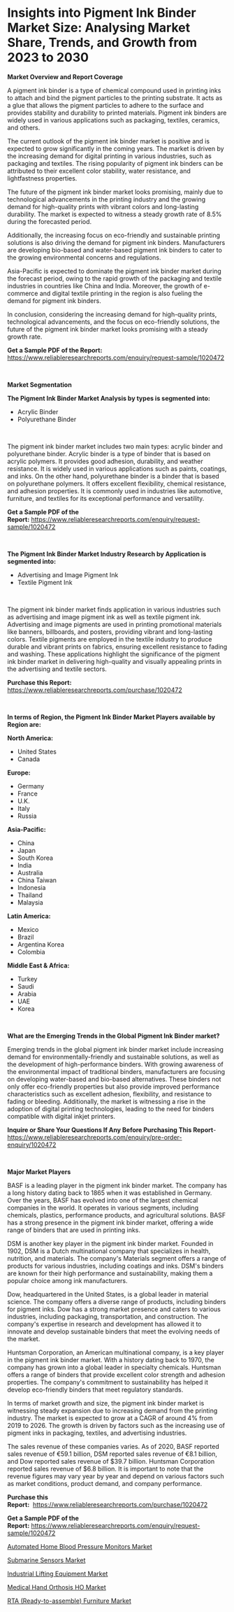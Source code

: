 <p><h1>Insights into Pigment Ink Binder Market Size: Analysing Market Share, Trends, and Growth from 2023 to 2030</h1></p><p><strong>Market Overview and Report Coverage</strong></p>
<p><p>A pigment ink binder is a type of chemical compound used in printing inks to attach and bind the pigment particles to the printing substrate. It acts as a glue that allows the pigment particles to adhere to the surface and provides stability and durability to printed materials. Pigment ink binders are widely used in various applications such as packaging, textiles, ceramics, and others.</p><p>The current outlook of the pigment ink binder market is positive and is expected to grow significantly in the coming years. The market is driven by the increasing demand for digital printing in various industries, such as packaging and textiles. The rising popularity of pigment ink binders can be attributed to their excellent color stability, water resistance, and lightfastness properties.</p><p>The future of the pigment ink binder market looks promising, mainly due to technological advancements in the printing industry and the growing demand for high-quality prints with vibrant colors and long-lasting durability. The market is expected to witness a steady growth rate of 8.5% during the forecasted period.</p><p>Additionally, the increasing focus on eco-friendly and sustainable printing solutions is also driving the demand for pigment ink binders. Manufacturers are developing bio-based and water-based pigment ink binders to cater to the growing environmental concerns and regulations.</p><p>Asia-Pacific is expected to dominate the pigment ink binder market during the forecast period, owing to the rapid growth of the packaging and textile industries in countries like China and India. Moreover, the growth of e-commerce and digital textile printing in the region is also fueling the demand for pigment ink binders.</p><p>In conclusion, considering the increasing demand for high-quality prints, technological advancements, and the focus on eco-friendly solutions, the future of the pigment ink binder market looks promising with a steady growth rate.</p></p>
<p><strong>Get a Sample PDF of the Report:</strong> <a href="https://www.reliableresearchreports.com/enquiry/request-sample/1020472">https://www.reliableresearchreports.com/enquiry/request-sample/1020472</a></p>
<p>&nbsp;</p>
<p><strong>Market Segmentation</strong></p>
<p><strong>The Pigment Ink Binder Market Analysis by types is segmented into:</strong></p>
<p><ul><li>Acrylic Binder</li><li>Polyurethane Binder</li></ul></p>
<p>&nbsp;</p>
<p><p>The pigment ink binder market includes two main types: acrylic binder and polyurethane binder. Acrylic binder is a type of binder that is based on acrylic polymers. It provides good adhesion, durability, and weather resistance. It is widely used in various applications such as paints, coatings, and inks. On the other hand, polyurethane binder is a binder that is based on polyurethane polymers. It offers excellent flexibility, chemical resistance, and adhesion properties. It is commonly used in industries like automotive, furniture, and textiles for its exceptional performance and versatility.</p></p>
<p><strong>Get a Sample PDF of the Report:</strong>&nbsp;<a href="https://www.reliableresearchreports.com/enquiry/request-sample/1020472">https://www.reliableresearchreports.com/enquiry/request-sample/1020472</a></p>
<p>&nbsp;</p>
<p><strong>The Pigment Ink Binder Market Industry Research by Application is segmented into:</strong></p>
<p><ul><li>Advertising and Image Pigment Ink</li><li>Textile Pigment Ink</li></ul></p>
<p>&nbsp;</p>
<p><p>The pigment ink binder market finds application in various industries such as advertising and image pigment ink as well as textile pigment ink. Advertising and image pigments are used in printing promotional materials like banners, billboards, and posters, providing vibrant and long-lasting colors. Textile pigments are employed in the textile industry to produce durable and vibrant prints on fabrics, ensuring excellent resistance to fading and washing. These applications highlight the significance of the pigment ink binder market in delivering high-quality and visually appealing prints in the advertising and textile sectors.</p></p>
<p><strong>Purchase this Report:</strong>&nbsp; <a href="https://www.reliableresearchreports.com/purchase/1020472">https://www.reliableresearchreports.com/purchase/1020472</a></p>
<p>&nbsp;</p>
<p><strong>In terms of Region, the Pigment Ink Binder Market Players available by Region are:</strong></p>
<p>
    <p> <strong> North America: </strong>
        <ul>
            <li>United States</li>
            <li>Canada</li>
        </ul>
        </p> 
    <p> <strong> Europe: </strong>
        <ul>
            <li>Germany</li>
            <li>France</li>
            <li>U.K.</li>
            <li>Italy</li>
            <li>Russia</li>
        </ul>
        </p> 
    <p> <strong> Asia-Pacific: </strong>
        <ul>
            <li>China</li>
            <li>Japan</li>
            <li>South Korea</li>
            <li>India</li>
            <li>Australia</li>
            <li>China Taiwan</li>
            <li>Indonesia</li>
            <li>Thailand</li>
            <li>Malaysia</li>
        </ul>
        </p> 
    <p> <strong> Latin America: </strong>
        <ul>
            <li>Mexico</li>
            <li>Brazil</li>
            <li>Argentina Korea</li>
            <li>Colombia</li>
        </ul>
        </p> 
    <p> <strong> Middle East & Africa: </strong>
        <ul>
            <li>Turkey</li>
            <li>Saudi</li>
            <li>Arabia</li>
            <li>UAE</li>
            <li>Korea</li>
        </ul>
    </p>
    </p>
<p>&nbsp;</p>
<p><strong>What are the Emerging Trends in the Global Pigment Ink Binder market?</strong></p>
<p><p>Emerging trends in the global pigment ink binder market include increasing demand for environmentally-friendly and sustainable solutions, as well as the development of high-performance binders. With growing awareness of the environmental impact of traditional binders, manufacturers are focusing on developing water-based and bio-based alternatives. These binders not only offer eco-friendly properties but also provide improved performance characteristics such as excellent adhesion, flexibility, and resistance to fading or bleeding. Additionally, the market is witnessing a rise in the adoption of digital printing technologies, leading to the need for binders compatible with digital inkjet printers.</p></p>
<p><strong>Inquire or Share Your Questions If Any Before Purchasing This Report</strong>- <a href="https://www.reliableresearchreports.com/enquiry/pre-order-enquiry/1020472">https://www.reliableresearchreports.com/enquiry/pre-order-enquiry/1020472</a></p>
<p>&nbsp;</p>
<p><strong>Major Market Players</strong></p>
<p><p>BASF is a leading player in the pigment ink binder market. The company has a long history dating back to 1865 when it was established in Germany. Over the years, BASF has evolved into one of the largest chemical companies in the world. It operates in various segments, including chemicals, plastics, performance products, and agricultural solutions. BASF has a strong presence in the pigment ink binder market, offering a wide range of binders that are used in printing inks.</p><p>DSM is another key player in the pigment ink binder market. Founded in 1902, DSM is a Dutch multinational company that specializes in health, nutrition, and materials. The company's Materials segment offers a range of products for various industries, including coatings and inks. DSM's binders are known for their high performance and sustainability, making them a popular choice among ink manufacturers.</p><p>Dow, headquartered in the United States, is a global leader in material science. The company offers a diverse range of products, including binders for pigment inks. Dow has a strong market presence and caters to various industries, including packaging, transportation, and construction. The company's expertise in research and development has allowed it to innovate and develop sustainable binders that meet the evolving needs of the market.</p><p>Huntsman Corporation, an American multinational company, is a key player in the pigment ink binder market. With a history dating back to 1970, the company has grown into a global leader in specialty chemicals. Huntsman offers a range of binders that provide excellent color strength and adhesion properties. The company's commitment to sustainability has helped it develop eco-friendly binders that meet regulatory standards.</p><p>In terms of market growth and size, the pigment ink binder market is witnessing steady expansion due to increasing demand from the printing industry. The market is expected to grow at a CAGR of around 4% from 2019 to 2026. The growth is driven by factors such as the increasing use of pigment inks in packaging, textiles, and advertising industries.</p><p>The sales revenue of these companies varies. As of 2020, BASF reported sales revenue of €59.1 billion, DSM reported sales revenue of €8.1 billion, and Dow reported sales revenue of $39.7 billion. Huntsman Corporation reported sales revenue of $6.8 billion. It is important to note that the revenue figures may vary year by year and depend on various factors such as market conditions, product demand, and company performance.</p></p>
<p><strong>Purchase this Report:</strong>&nbsp;&nbsp;<a href="https://www.reliableresearchreports.com/purchase/1020472">https://www.reliableresearchreports.com/purchase/1020472</a></p>
<p></p>
<p><strong>Get a Sample PDF of the Report:</strong>&nbsp;<a href="https://www.reliableresearchreports.com/enquiry/request-sample/1020472">https://www.reliableresearchreports.com/enquiry/request-sample/1020472</a></p>
<p><p><a href="https://issuu.com/reportprime-2/docs/automated-home-blood-pressure-monitors-market-size?fr=xKAE9_zU1NQ">Automated Home Blood Pressure Monitors Market</a></p><p><a href="https://github.com/JameTravis/Market-Research-Report-List-1/blob/main/submarine-sensors-market.md">Submarine Sensors Market</a></p><p><a href="https://medium.com/@lottiejerde6456/industrial-lifting-equipment-market-size-growth-forecast-2023-2030-4a4458277abb">Industrial Lifting Equipment Market</a></p><p><a href="https://www.reportprime.com/medical-hand-orthosis-ho-r10385">Medical Hand Orthosis HO Market</a></p><p><a href="https://issuu.com/reportprime-2/docs/rta-ready-to-assemble-furniture-market-size-2030.p?fr=xKAE9_zU1NQ">RTA (Ready-to-assemble) Furniture Market</a></p></p>